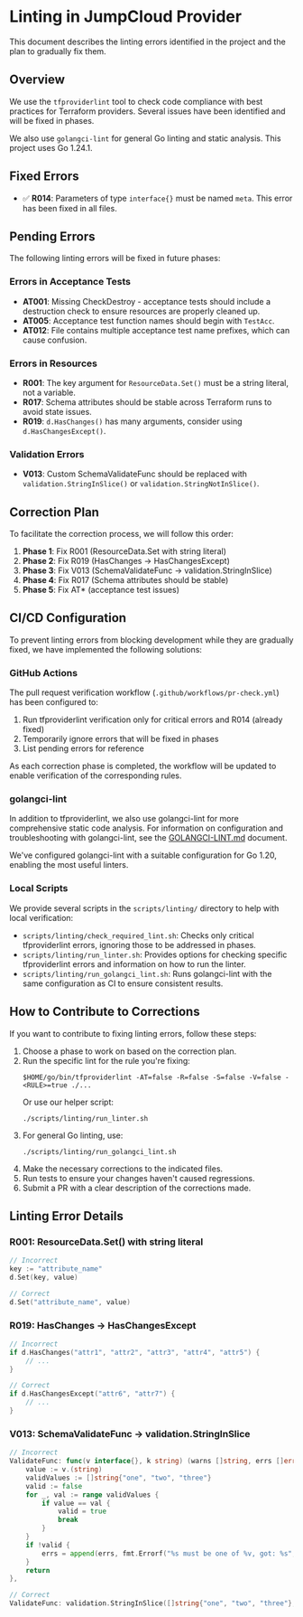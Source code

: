 # Linting in JumpCloud Provider

This document describes the linting errors identified in the project and the plan to gradually fix them.

## Overview

We use the `tfproviderlint` tool to check code compliance with best practices for Terraform providers. Several issues have been identified and will be fixed in phases.

We also use `golangci-lint` for general Go linting and static analysis. This project uses Go 1.24.1.

## Fixed Errors

- ✅ **R014**: Parameters of type `interface{}` must be named `meta`. This error has been fixed in all files.

## Pending Errors

The following linting errors will be fixed in future phases:

### Errors in Acceptance Tests

- **AT001**: Missing CheckDestroy - acceptance tests should include a destruction check to ensure resources are properly cleaned up.
- **AT005**: Acceptance test function names should begin with `TestAcc`.
- **AT012**: File contains multiple acceptance test name prefixes, which can cause confusion.

### Errors in Resources

- **R001**: The key argument for `ResourceData.Set()` must be a string literal, not a variable.
- **R017**: Schema attributes should be stable across Terraform runs to avoid state issues.
- **R019**: `d.HasChanges()` has many arguments, consider using `d.HasChangesExcept()`.

### Validation Errors

- **V013**: Custom SchemaValidateFunc should be replaced with `validation.StringInSlice()` or `validation.StringNotInSlice()`.

## Correction Plan

To facilitate the correction process, we will follow this order:

1. **Phase 1**: Fix R001 (ResourceData.Set with string literal)
2. **Phase 2**: Fix R019 (HasChanges → HasChangesExcept)
3. **Phase 3**: Fix V013 (SchemaValidateFunc → validation.StringInSlice)
4. **Phase 4**: Fix R017 (Schema attributes should be stable)
5. **Phase 5**: Fix AT* (acceptance test issues)

## CI/CD Configuration

To prevent linting errors from blocking development while they are gradually fixed, we have implemented the following solutions:

### GitHub Actions

The pull request verification workflow (`.github/workflows/pr-check.yml`) has been configured to:

1. Run tfproviderlint verification only for critical errors and R014 (already fixed)
2. Temporarily ignore errors that will be fixed in phases
3. List pending errors for reference

As each correction phase is completed, the workflow will be updated to enable verification of the corresponding rules.

### golangci-lint

In addition to tfproviderlint, we also use golangci-lint for more comprehensive static code analysis. For information on configuration and troubleshooting with golangci-lint, see the [GOLANGCI-LINT.md](./GOLANGCI-LINT.md) document.

We've configured golangci-lint with a suitable configuration for Go 1.20, enabling the most useful linters.

### Local Scripts

We provide several scripts in the `scripts/linting/` directory to help with local verification:

- `scripts/linting/check_required_lint.sh`: Checks only critical tfproviderlint errors, ignoring those to be addressed in phases.
- `scripts/linting/run_linter.sh`: Provides options for checking specific tfproviderlint errors and information on how to run the linter.
- `scripts/linting/run_golangci_lint.sh`: Runs golangci-lint with the same configuration as CI to ensure consistent results.

## How to Contribute to Corrections

If you want to contribute to fixing linting errors, follow these steps:

1. Choose a phase to work on based on the correction plan.
2. Run the specific lint for the rule you're fixing:
   ```
   $HOME/go/bin/tfproviderlint -AT=false -R=false -S=false -V=false -<RULE>=true ./...
   ```
   Or use our helper script:
   ```
   ./scripts/linting/run_linter.sh
   ```
3. For general Go linting, use:
   ```
   ./scripts/linting/run_golangci_lint.sh
   ```
4. Make the necessary corrections to the indicated files.
5. Run tests to ensure your changes haven't caused regressions.
6. Submit a PR with a clear description of the corrections made.

## Linting Error Details

### R001: ResourceData.Set() with string literal

```go
// Incorrect
key := "attribute_name"
d.Set(key, value)

// Correct
d.Set("attribute_name", value)
```

### R019: HasChanges → HasChangesExcept

```go
// Incorrect
if d.HasChanges("attr1", "attr2", "attr3", "attr4", "attr5") {
    // ...
}

// Correct
if d.HasChangesExcept("attr6", "attr7") {
    // ...
}
```

### V013: SchemaValidateFunc → validation.StringInSlice

```go
// Incorrect
ValidateFunc: func(v interface{}, k string) (warns []string, errs []error) {
    value := v.(string)
    validValues := []string{"one", "two", "three"}
    valid := false
    for _, val := range validValues {
        if value == val {
            valid = true
            break
        }
    }
    if !valid {
        errs = append(errs, fmt.Errorf("%s must be one of %v, got: %s", k, validValues, value))
    }
    return
},

// Correct
ValidateFunc: validation.StringInSlice([]string{"one", "two", "three"}, false),
```